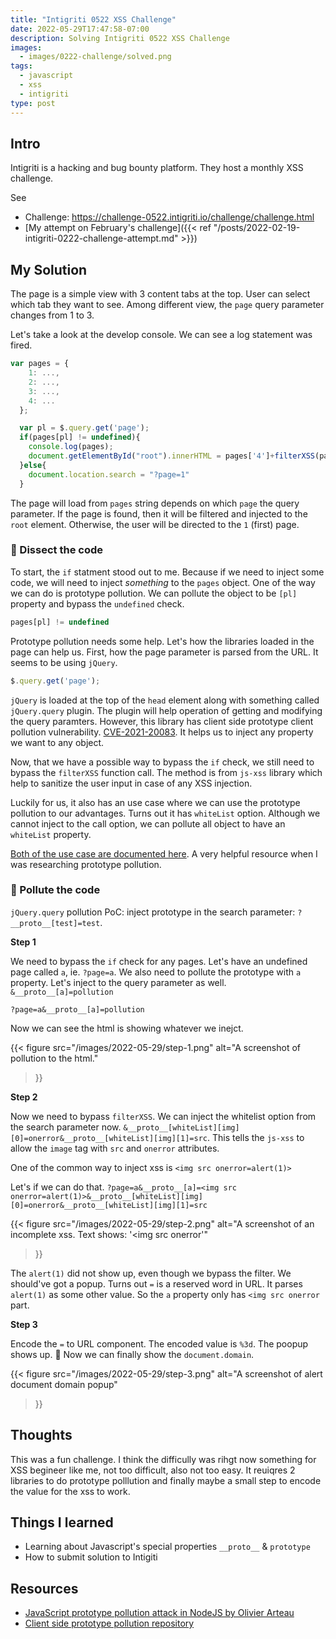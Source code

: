 ```yaml
---
title: "Intigriti 0522 XSS Challenge"
date: 2022-05-29T17:47:58-07:00
description: Solving Intigriti 0522 XSS Challenge
images:
  - images/0222-challenge/solved.png
tags:
  - javascript
  - xss
  - intigriti
type: post
---
```



## Intro

Intigriti is a hacking and bug bounty platform. They host a monthly XSS challenge.

See
* Challenge: https://challenge-0522.intigriti.io/challenge/challenge.html
* [My attempt on February's  challenge]({{< ref "/posts/2022-02-19-intigriti-0222-challenge-attempt.md" >}})

## My Solution

The page is a simple view with 3 content tabs at the top. User can select which tab they want to see. Among different view, the `page` query parameter changes from 1 to 3.

Let's take a look at the develop console. We can see a log statement was fired.

```js
var pages = {
    1: ...,
    2: ...,
    3: ...,
    4: ...
  };

  var pl = $.query.get('page');
  if(pages[pl] != undefined){
    console.log(pages);
    document.getElementById("root").innerHTML = pages['4']+filterXSS(pages[pl]);
  }else{
    document.location.search = "?page=1"
  }
```

The page will load from `pages` string depends on which `page` the query parameter. If the page is found, then it will be filtered and injected to the `root` element. Otherwise, the user will be directed to the `1` (first) page.

### 💉 Dissect the code


To start, the `if` statment stood out to me. Because if we need to inject some code, we will need to inject _something_ to the `pages` object. One of the way we can do is prototype pollution. We can pollute the object to be `[pl]` property and bypass the `undefined` check.

```js
pages[pl] != undefined
```


Prototype pollution needs some help. Let's how the libraries loaded in the page can help us. First, how the page parameter is parsed from the URL. It seems to be using `jQuery`.

```js
$.query.get('page');
```

`jQuery` is loaded at the top of the `head` element along with something called `jQuery.query` plugin. The plugin will help operation of getting and modifying the query paramters. However, this library has client side prototype client pollution vulnerability. [CVE-2021-20083](https://nvd.nist.gov/vuln/detail/CVE-2021-20083). It helps us to inject any property we want to any object. 

Now, that we have a possible way to bypass the `if` check, we still need to bypass the `filterXSS` function call. The method is from `js-xss` library which help to sanitize the user input in case of any XSS injection. 

Luckily for us, it also has an use case where we can use the prototype pollution to our advantages. Turns out it has `whiteList` option. Although we cannot inject to the call option, we can pollute all object to have an `whiteList` property.


[Both of the use case are documented here](https://github.com/BlackFan/client-side-prototype-pollution). A very helpful resource when I was researching prototype pollution.

### 💨 Pollute the code

`jQuery.query` pollution PoC: inject prototype in the search parameter: `?__proto__[test]=test`. 


**Step 1**

We need to bypass the `if` check for any pages. Let's have an undefined page called `a`, ie. `?page=a`. We also need to pollute the prototype with `a` property. Let's inject to the query parameter as well. `&__proto__[a]=pollution`

`?page=a&__proto__[a]=pollution`

Now we can see the html is showing whatever we inejct.

{{< figure
    src="/images/2022-05-29/step-1.png"
    alt="A screenshot of pollution to the html."
>}}

**Step 2**

Now we need to bypass `filterXSS`. We can inject the whitelist option from the search parameter now. `&__proto__[whiteList][img][0]=onerror&__proto__[whiteList][img][1]=src`. This tells the `js-xss` to allow the `image` tag with `src` and `onerror` attributes. 

One of the common way to inject xss is `<img src onerror=alert(1)>`

Let's if we can do that. `?page=a&__proto__[a]=<img src onerror=alert(1)>&__proto__[whiteList][img][0]=onerror&__proto__[whiteList][img][1]=src`

{{< figure
    src="/images/2022-05-29/step-2.png"
    alt="A screenshot of an incomplete xss. Text shows: '<img src onerror'"
>}}

The `alert(1)` did not show up, even though we bypass the filter. We should've got a popup. Turns out `=` is a reserved word in URL. It parses `alert(1)` as some other value. So the `a` property only has `<img src onerror` part.

**Step 3**

Encode the `=` to URL component. The encoded value is `%3d`. The poopup shows up. 🎉 Now we can finally show the `document.domain`.

{{< figure
    src="/images/2022-05-29/step-3.png"
    alt="A screenshot of alert document domain popup"
>}}



## Thoughts

This was a fun challenge. I think the difficully was rihgt now something for XSS begineer like me, not too difficult, also not too easy. It reuiqres 2 libraries to do prototype polllution and finally maybe a small step to encode the value for the xss to work.

## Things I learned

- Learning about Javascript's special properties `__proto__` & `prototype`
- How to submit solution to Intigiti

## Resources

- [JavaScript prototype pollution attack in NodeJS by Olivier Arteau](https://github.com/HoLyVieR/prototype-pollution-nsec18/blob/master/paper/JavaScript_prototype_pollution_attack_in_NodeJS.pdf)
- [Client side prototype pollution repository](https://github.com/BlackFan/client-side-prototype-pollution)
